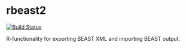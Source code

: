# rbeast2

[![Build Status](https://travis-ci.org/BEAST2-Dev/rbeast2.svg?branch=master)](https://travis-ci.org/BEAST2-Dev/rbeast2)

R-functionality for exporting BEAST XML and importing BEAST output.
